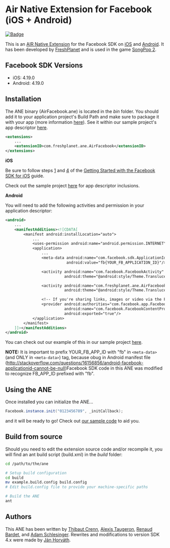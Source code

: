 Air Native Extension for Facebook (iOS + Android)
======================================
[![Badge](http://www.libtastic.com/static/osbadges/182.png)](http://www.libtastic.com/technology/182/)

This is an [AIR Native Extension](http://www.adobe.com/devnet/air/native-extensions-for-air.html) for the Facebook SDK on [iOS](https://developers.facebook.com/docs/ios) and [Android](https://developers.facebook.com/docs/android). It has been developed by [FreshPlanet](http://freshplanet.com) and is used in the game [SongPop 2](https://www.songpop2.com/).


Facebook SDK Versions
---------

* iOS: 4.19.0
* Android: 4.19.0

Installation
---------

The ANE binary (AirFacebook.ane) is located in the *bin* folder. You should add it to your application project's Build Path and make sure to package it with your app (more information [here](http://help.adobe.com/en_US/air/build/WS597e5dadb9cc1e0253f7d2fc1311b491071-8000.html)). See it within our sample project's app descriptor [here](https://github.com/freshplanet/ANE-Facebook/blob/master/sample/src/Main.xml#L138).

```xml
<extensions>
    ...
    <extensionID>com.freshplanet.ane.AirFacebook</extensionID>
</extensions>
```

**iOS**

Be sure to follow steps [1](https://developers.facebook.com/docs/ios/getting-started/#settings) and [4](https:developers.facebook.com/docs/ios/getting-started/#xcode) of the [Getting Started with the Facebook SDK for iOS](https:developers.facebook.com/docs/ios/getting-started/) guide.

Check out the sample project [here](https://github.com/freshplanet/ANE-Facebook/blob/master/sample/src/Main.xml#L70) for app descriptor inclusions.

**Android**

You will need to add the following activities and permission in your application descriptor:

```xml
<android>
    ...
    <manifestAdditions><![CDATA[
        <manifest android:installLocation="auto">
            ...
            <uses-permission android:name="android.permission.INTERNET"/>
            <application>
                ...
                <meta-data android:name="com.facebook.sdk.ApplicationId" 
                           android:value="fb{YOUR_FB_APPLICATION_ID}"/>

                <activity android:name="com.facebook.FacebookActivity" 
                          android:theme="@android:style/Theme.Translucent.NoTitleBar" android:configChanges="keyboard|keyboardHidden|screenLayout|screenSize|orientation" android:label="{YOUR_FB_APPLICATION_NAME}" />

                <activity android:name="com.freshplanet.ane.AirFacebook.LoginActivity" 
                          android:theme="@android:style/Theme.Translucent.NoTitleBar" android:configChanges="keyboard|keyboardHidden|screenLayout|screenSize|orientation" />

                <!-- If you're sharing links, images or video via the Facebook for Android app, you also need to declarthe   FacebookContentProvider in the manifest. -->
                <provider android:authorities="com.facebook.app.FacebookContentProvider{YOUR_FB_APPLICATION_ID}" 
                          android:name="com.facebook.FacebookContentProvider" 
                          android:exported="true"/>
            </application>
        </manifest>
    ]]></manifestAdditions>
</android>
```

You can check out our example of this in our sample project [here](https://github.com/freshplanet/ANE-Facebook/blob/mastesample/src/Main.xml#L19).

**NOTE:** It is important to prefix YOUR_FB_APP_ID with "fb" in `<meta-data>` (and ONLY in `<meta-data>`) tag, because obug in Android manifest file (http://stackoverflow.com/questions/16156856/android-facebook-applicationid-cannot-be-null)Facebook SDK code in this ANE was modified to recognize FB_APP_ID prefixed with "fb".

Using the ANE
---------

Once installed you can initialize the ANE...

```actionscript
Facebook.instance.init("0123456789", _initCallback);
```

and it will be ready to go! Check out [our sample code](https://github.com/freshplanet/ANE-Facebook/blob/master/sample/src/Main.as) to aid you.

Build from source
---------

Should you need to edit the extension source code and/or recompile it, you will find an ant build script (build.xml) in the *build* folder:
    
```bash
cd /path/to/the/ane

# Setup build configuration
cd build
mv example.build.config build.config
# Edit build.config file to provide your machine-specific paths

# Build the ANE
ant
```

Authors
------

This ANE has been written by [Thibaut Crenn](https://github.com/titi-us), [Alexis Taugeron](http://alexistaugeron.com), [Renaud Bardet](http://github.com/renaudbardet), and [Adam Schlesinger](https://github.com/AdamFP). Rewrites and modifications to version SDK 4.x were made by [Ján Horváth](https://github.com/nodrock).

